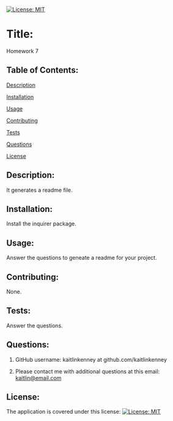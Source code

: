 [![License: MIT](https://img.shields.io/badge/License-MIT-yellow.svg)](https://opensource.org/licenses/MIT)
# Title:
  Homework 7
## Table of Contents:
 
[Description](#description)
 
[Installation](#installation)
 
[Usage](#usage)
 
[Contributing](#contributing)

[Tests](#tests)
 
[Questions](#questions)
 
[License](#license)
 
## Description:
 It generates a readme file.
## Installation:
 Install the inquirer package.
## Usage:
 Answer the questions to geneate a readme for your project.
## Contributing:
 None.
## Tests:
 Answer the questions.
## Questions:
 1. GitHub username: kaitlinkenney at github.com/kaitlinkenney 
 	 
2. Please contact me with additional questions at this email: kaitlin@email.com
## License:
 The application is covered under this license: [![License: MIT](https://img.shields.io/badge/License-MIT-yellow.svg)](https://opensource.org/licenses/MIT)
